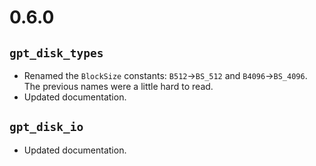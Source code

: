 # 0.6.0

## `gpt_disk_types`

* Renamed the `BlockSize` constants: `B512`→`BS_512` and
  `B4096`→`BS_4096`. The previous names were a little hard to read.
* Updated documentation.

## `gpt_disk_io`

* Updated documentation.
